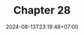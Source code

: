 ---
weight: 4400
title: "Chapter 28"
description: "Memento"
icon: "article"
date: "2024-08-13T23:19:48+07:00"
lastmod: "2024-08-13T23:19:48+07:00"
draft: false
toc: true
---